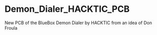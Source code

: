 # Demon_Dialer_HACKTIC_PCB
New PCB of the BlueBox Demon Dialer by HACKTIC from an idea of Don Froula
